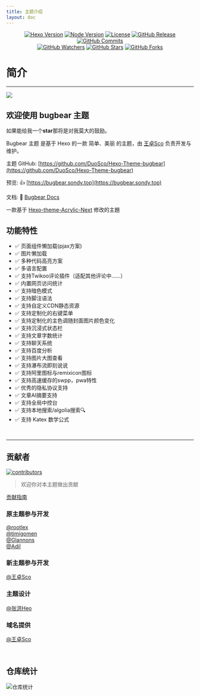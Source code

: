 ```yaml
---
title: 主题介绍
layout: doc
---
```


<div>
<p align="center">
  <a title="Hexo Version" target="_blank" href="https://hexo.io/zh-cn/"><img alt="Hexo Version" src="https://img.shields.io/badge/Hexo-%3E%3D%205.3.0-orange?style=flat"></a>
  <a title="Node Version" target="_blank" href="https://nodejs.org/zh-cn/"><img alt="Node Version" src="https://img.shields.io/badge/Node-%3E%3D%2010.13.0-yellowgreen?style=flat"></a>
  <a title="License" target="_blank" href="https://github.com/DuoSco/Hexo-theme-bugbear/blob/main/LICENSE"><img alt="License" src="https://img.shields.io/github/license/DuoSco/Hexo-Theme-bugbear.svg?style=flat"></a>
  <a title="GitHub Release" target="_blank" href="https://github.com/DuoSco/Hexo-theme-bugbear/releases"><img alt="GitHub Release" src="https://img.shields.io/github/v/release/DuoSco/Hexo-theme-bugbear?style=flat"></a>
  <a title="GitHub Commits" target="_blank" href="https://github.com/DuoSco/Hexo-Theme-bugbear/commits/master"><img alt="GitHub Commits" src="https://img.shields.io/github/commit-activity/m/DuoSco/Hexo-Theme-bugbear.svg?style=flat&color=brightgreen&label=commits"></a>
  <br>
  <a title="GitHub Watchers" target="_blank" href="https://github.com/DuoSco/Hexo-Theme-bugbear/watchers"><img alt="GitHub Watchers" src="https://img.shields.io/github/watchers/DuoSco/Hexo-Theme-bugbear.svg?label=Watchers&style=social"></a>  
  <a title="GitHub Stars" target="_blank" href="https://github.com/DuoSco/Hexo-Theme-bugbear/stargazers"><img alt="GitHub Stars" src="https://img.shields.io/github/stars/DuoSco/Hexo-Theme-bugbear.svg?label=Stars&style=social"></a>  
  <a title="GitHub Forks" target="_blank" href="https://github.com/DuoSco/Hexo-Theme-bugbear/network/members"><img alt="GitHub Forks" src="https://img.shields.io/github/forks/DuoSco/Hexo-Theme-bugbear.svg?label=Forks&style=social"></a>  
</p>
</div>

# 

# 简介

---

![](https://bu.dusays.com/2023/10/29/653df2520b523.png)

## 欢迎使用 bugbear 主题

如果能给我一个**star**那将是对我莫大的鼓励。

Bugbear 主题 是基于 Hexo 的一款 简单、美丽 的主题，由 [王卓Sco](https://github.com/wleelw) 负责开发与维护。

主题 GitHub: [https://github.com/DuoSco/Hexo-Theme-bugbear](https://github.com/DuoSco/Hexo-Theme-bugbear)

预览: 👍 [https://bugbear.sondy.top](https://bugbear.sondy.top)

文档: 📖 [Bugbear Docs](https://bugbear-docs.sondy.top/)

一款基于 [Hexo-theme-Acrylic-Next](https://github.com/hexo-theme-Acrylic/Hexo-Theme-Acrylic-Next) 修改的主題

## 功能特性

* ✅ 页面组件懒加载(pjax方案)
* ✅ 图片懒加载
* ✅ 多种代码高亮方案
* ✅ 多语言配置
* ✅ 支持Twikoo评论插件（适配其他评论中……）
* ✅ 内置网页访问统计
* ✅ 支持暗色模式
* ✅ 支持脚注语法
* ✅ 支持自定义CDN静态资源
* ✅ 支持定制化的右键菜单
* ✅ 支持定制化的主色调随封面图片颜色变化
* ✅ 支持沉浸式状态栏
* ✅ 支持文章字数统计
* ✅ 支持聊天系统
* ✅ 支持百度分析
* ✅ 支持图片大图查看
* ✅ 支持瀑布流即刻说说
* ✅ 支持阿里图标与remixicon图标
* ✅ 支持高速缓存的swpp，pwa特性
* ✅ 优秀的隐私协议支持
* ✅ 文章AI摘要支持
* ✅ 支持全局中控台
* ✅ 支持本地搜索/algolia搜索🔍
* ✅ 支持 Katex 数学公式

‍

---

## 贡献者

<div>
<a href="https://github.com/DuoSco/Hexo-Theme-bugbear" target="_blank" rel="noreferrer"><img src="https://opencollective.com/hexo-theme-bugbea/contributors.svg?width=890&button=false" alt="contributors"></a>
</div>

> 欢迎你对本主题做出贡献

[贡献指南](https://opensource.guide/zh-hans/how-to-contribute/#%E5%A6%82%E4%BD%95%E6%8F%90%E4%BA%A4%E8%B4%A1%E7%8C%AE)

### 原主题参与开发

[@rootlex](https://github.com/rootlexblog)  
[@timigomen](https://github.com/timigomen)  
[@Glannons](https://github.com/Glannons)  
[@Adil](https://github.com/adil-zhang)

### 新主题参与开发

[@王卓Sco](https://github.com/wleelw)

### 主题设计

[@张洪Heo](https://github.com/zhheo)

### 域名提供

[@王卓Sco](https://github.com/wleelw)

‍

## 仓库统计

​![仓库统计](https://repobeats.axiom.co/api/embed/75ec216f1d0b289e1b6a92f585342f3eeeeb0fdd.svg "Repobeats analytics image")​

‍
